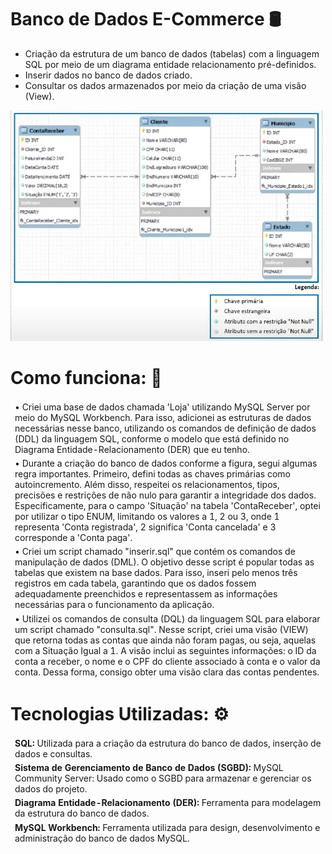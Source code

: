 # Banco de Dados E-Commerce 🛢

- Criação da estrutura de um banco de dados (tabelas) com a linguagem SQL por meio de um diagrama entidade relacionamento pré-definidos.
- Inserir dados no banco de dados criado.
- Consultar os dados armazenados por meio da criação de uma visão (View).

<div>
  <img src="Banco de Dados/DER.png" width="500px">
</div>

# Como funciona: 🎯
<table>
  <thead>
    <td> • Criei uma base de dados chamada 'Loja' utilizando MySQL Server por meio do MySQL Workbench. Para isso, adicionei as estruturas de dados necessárias nesse banco, utilizando os comandos de definição de dados (DDL) da linguagem SQL, conforme o modelo que está definido no Diagrama Entidade-Relacionamento (DER) que eu tenho.</td>
  </thead>
  <tbody>
    <thead>
      <td> • Durante a criação do banco de dados conforme a figura, segui algumas regra importantes. Primeiro, defini todas as chaves primárias como autoincremento. Além disso, respeitei os relacionamentos,   tipos, precisões e restrições de não nulo para garantir a integridade dos dados. Especificamente, para o campo 'Situação' na tabela 'ContaReceber', optei por utilizar o tipo ENUM, limitando os valores a 1, 2 ou 3, onde 1 representa 'Conta registrada', 2 significa 'Conta cancelada' e 3 corresponde a 'Conta paga'.</td>
    </thead>
    <thead>
      <td> • Criei um script chamado "inserir.sql" que contém os comandos de manipulação de dados (DML). O objetivo desse script é popular todas as tabelas que existem na base dados. Para isso, inseri pelo menos três registros em cada tabela, garantindo que os dados fossem adequadamente preenchidos e representassem as informações necessárias para o funcionamento da aplicação.</td>
    </thead>
    <thead>
      <td> • Utilizei os comandos de consulta (DQL) da linguagem SQL para elaborar um script chamado "consulta.sql". Nesse script, criei uma visão (VIEW) que retorna todas as contas que ainda não foram pagas, ou seja, aquelas com a Situação Igual a 1. A visão inclui as seguintes informações: o ID da conta a receber, o nome e o CPF do cliente associado à conta e o valor da conta. Dessa forma, consigo obter uma visão clara das contas pendentes.</td>
    </thead>
    </table>
  
# Tecnologias Utilizadas: ⚙️
<table>
  <thead>
    <td> <b>SQL:</b> Utilizada para a criação da estrutura do banco de dados, inserção de dados e consultas.</td>
  </thead>
  <tbody>
    <thead>
      <td> <b>Sistema de Gerenciamento de Banco de Dados (SGBD):</b> MySQL Community Server: Usado como o SGBD para armazenar e gerenciar os dados do projeto.</td>
    </thead>
    <thead>
      <td> <b>Diagrama Entidade-Relacionamento (DER):</b> Ferramenta para modelagem da estrutura do banco de dados.</td>
    </thead>
    <thead>
      <td> <b>MySQL Workbench:</b> Ferramenta utilizada para design, desenvolvimento e administração do banco de dados MySQL.</td>
    </thead>
  </tbody>
</table>
